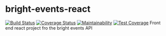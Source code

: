 # bright-events-react
[![Build Status](https://travis-ci.org/PaulKariukiRimiru/bright-events-react.svg?branch=ch-integrate-to-travis-155652313)](https://travis-ci.org/PaulKariukiRimiru/bright-events-react)
[![Coverage Status](https://coveralls.io/repos/github/PaulKariukiRimiru/bright-events-react/badge.svg?branch=ch-integrate-to-travis-#155652313)](https://coveralls.io/github/PaulKariukiRimiru/bright-events-react?branch=ch-integrate-to-travis-#155652313)
[![Maintainability](https://api.codeclimate.com/v1/badges/e14d1e441ce36d09dab0/maintainability)](https://codeclimate.com/github/PaulKariukiRimiru/bright-events-react/maintainability)
[![Test Coverage](https://api.codeclimate.com/v1/badges/e14d1e441ce36d09dab0/test_coverage)](https://codeclimate.com/github/PaulKariukiRimiru/bright-events-react/test_coverage)
Front end react project fro the bright events API
